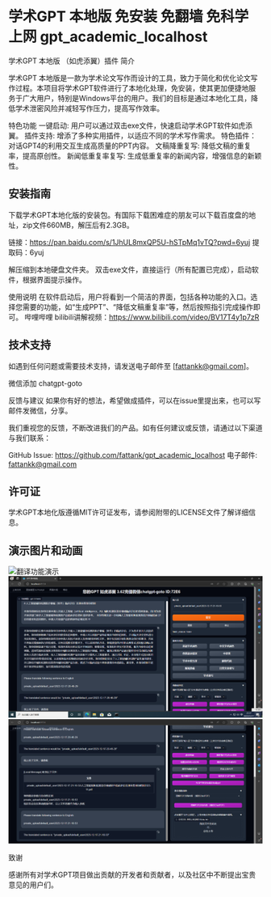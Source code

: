 # 学术GPT 本地版 免安装 免翻墙 免科学上网 gpt_academic_localhost
学术GPT 本地版 （如虎添翼）插件
简介

学术GPT 本地版是一款为学术论文写作而设计的工具，致力于简化和优化论文写作过程。本项目将学术GPT软件进行了本地化处理，免安装，使其更加便捷地服务于广大用户，特别是Windows平台的用户。我们的目标是通过本地化工具，降低学术泄密风险并减轻写作压力，提高写作效率。

特色功能
一键启动: 用户可以通过双击exe文件，快速启动学术GPT软件如虎添翼。
插件支持: 增添了多种实用插件，以适应不同的学术写作需求。
特色插件：对话GPT4的利用交互生成高质量的PPT内容。
文稿降重复写: 降低文稿的重复率，提高原创性。
新闻低重复率复写: 生成低重复率的新闻内容，增强信息的新颖性。

## 安装指南
下载学术GPT本地化版的安装包。有国际下载困难症的朋友可以下载百度盘的地址，zip文件660MB，解压后有2.3GB。

链接：https://pan.baidu.com/s/1JhUL8mxQP5U-hSTpMq1vTQ?pwd=6yuj 
提取码：6yuj

解压缩到本地硬盘文件夹。
双击exe文件，直接运行（所有配置已完成），启动软件，根据界面提示操作。

使用说明
在软件启动后，用户将看到一个简洁的界面，包括各种功能的入口。选择您需要的功能，如“生成PPT”、“降低文稿重复率”等，然后按照指引完成操作即可。
哔哩哔哩 bilibili讲解视频：https://www.bilibili.com/video/BV17T4y1p7zR

## 技术支持

如遇到任何问题或需要技术支持，请发送电子邮件至 [fattankk@gmail.com]。

微信添加 chatgpt-goto

反馈与建议
如果你有好的想法，希望做成插件，可以在issue里提出来，也可以写邮件发微信，分享。

我们重视您的反馈，不断改进我们的产品。如有任何建议或反馈，请通过以下渠道与我们联系：

GitHub Issue: https://github.com/fattank/gpt_academic_localhost
电子邮件: fattankk@gmail.com

## 许可证

学术GPT本地化版遵循MIT许可证发布，请参阅附带的LICENSE文件了解详细信息。

## 演示图片和动画
![翻译功能演示](https://github.com/fattank/gpt_academic_localhost/blob/main/12%E6%9C%8829%E6%97%A5%20-%E5%90%88%E6%88%90%E5%B1%95%E7%A4%BA.gif)
![基础函数新增的功能](https://github.com/fattank/gpt_academic_localhost/blob/main/%E5%AD%A6%E6%9C%AF%E7%95%8C%E9%9D%A2%E8%A7%A3%E8%AF%BB.png)
![函数插件区新增功能](https://github.com/fattank/gpt_academic_localhost/blob/main/%E5%AD%A6%E6%9C%AF%E7%95%8C%E9%9D%A2%E8%A7%A3%E8%AF%BB2.png)

致谢

感谢所有对学术GPT项目做出贡献的开发者和贡献者，以及社区中不断提出宝贵意见的用户们。
